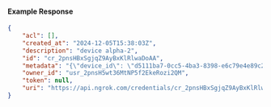 <!-- Code generated for API Clients. DO NOT EDIT. -->

#### Example Response

```json
{
	"acl": [],
	"created_at": "2024-12-05T15:38:03Z",
	"description": "device alpha-2",
	"id": "cr_2pnsHBxSgjqZ9AyBxKlRlwaDoAA",
	"metadata": "{\"device_id\": \"d5111ba7-0cc5-4ba3-8398-e6c79e4e89c2\"}",
	"owner_id": "usr_2pnsH5wt36MtNP5f2EkeRozi2QM",
	"token": null,
	"uri": "https://api.ngrok.com/credentials/cr_2pnsHBxSgjqZ9AyBxKlRlwaDoAA"
}
```
